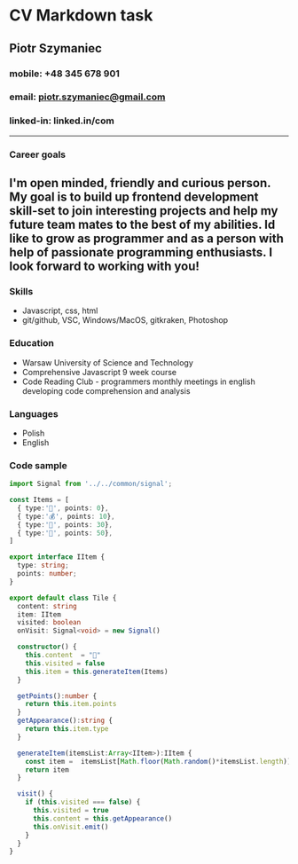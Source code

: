 # CV Markdown task

## Piotr Szymaniec
### mobile: +48 345 678 901
### email: [piotr.szymaniec@gmail.com](email:piotr.szymaniec@mail.com)
### linked-in: linked.in/com
---
### Career goals
I'm open minded, friendly and curious person. My goal is to build up frontend development skill-set to join interesting projects and help my future team mates to the best of my abilities. Id like to grow as programmer and as a person with help of passionate programming enthusiasts. I look forward to working with you!
---
### Skills
- Javascript, css, html
- git/github, VSC, Windows/MacOS, gitkraken, Photoshop

### Education
- Warsaw University of Science and Technology
- Comprehensive Javascript 9 week course
- Code Reading Club - programmers monthly meetings in english developing code comprehension and analysis

### Languages
- Polish
- English

### Code sample
```ts
import Signal from '../../common/signal';

const Items = [
  { type:'🍃', points: 0},
  { type:'💰', points: 10},
  { type:'🎁', points: 30},
  { type:'💎', points: 50},
]

export interface IItem {
  type: string;
  points: number;
}

export default class Tile {
  content: string
  item: IItem
  visited: boolean
  onVisit: Signal<void> = new Signal()

  constructor() {
    this.content  = "🌲"
    this.visited = false
    this.item = this.generateItem(Items)
  }

  getPoints():number {
    return this.item.points
  }
  getAppearance():string {
    return this.item.type
  }

  generateItem(itemsList:Array<IItem>):IItem {
    const item =  itemsList[Math.floor(Math.random()*itemsList.length)]
    return item
  }

  visit() {
    if (this.visited === false) {
      this.visited = true
      this.content = this.getAppearance()
      this.onVisit.emit()
    }
  }
}
```